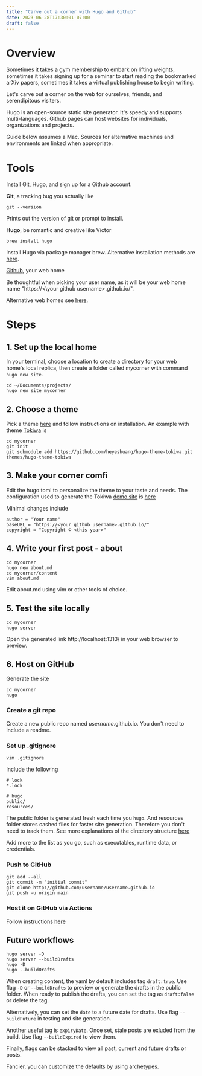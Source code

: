 ```yaml
---
title: "Carve out a corner with Hugo and Github"
date: 2023-06-28T17:30:01-07:00
draft: false
---
```

# Overview
Sometimes it takes a gym membership to embark on lifting weights, sometimes it takes signing up for a seminar to start reading the bookmarked arXiv papers, sometimes it takes a virtual publishing house to begin writing. 

Let's carve out a corner on the web for ourselves, friends, and serendipitous visiters. 

Hugo is an open-source static site generator. It's speedy and supports multi-languages. Github pages can host websites for individuals, organizations and projects. 

Guide below assumes a Mac. Sources for alternative machines and environments are linked when appropriate. 

# Tools

Install Git, Hugo, and sign up for a Github account.

**Git**, a tracking bug you actually like

    git --version 
Prints out the version of git or prompt to install.

**Hugo**, be romantic and creative like Victor

    brew install hugo

Install Hugo via package manager brew. Alternative installation methods are [here](https://gohugo.io/installation/macos/).

[Github](https://github.com/join), your web home

Be thoughtful when picking your user name, as it will be your web home name "https://<\your github username>.github.io/".

Alternative web homes see [here](https://gohugo.io/hosting-and-deployment/). 
# Steps
## 1. Set up the local home

In your terminal, choose a location to create a directory for your web home's local replica, then create a folder called mycorner with command `hugo new site`.  

    cd ~/Documents/projects/
    hugo new site mycorner

## 2. Choose a theme

Pick a theme [here](https://themes.gohugo.io/) and follow instructions on installation. An example with theme [Tokiwa](https://themes.gohugo.io/themes/hugo-theme-tokiwa/) is

    cd mycorner
    git init
    git submodule add https://github.com/heyeshuang/hugo-theme-tokiwa.git themes/hugo-theme-tokiwa 

## 3. Make your corner comfi
Edit the hugo.toml to personalize the theme to your taste and needs. The configuration used to generate the Tokiwa [demo site](https://heysh.xyz/hugo-theme-tokiwa/) is [here](https://github.com/heyeshuang/hugo-theme-tokiwa/blob/master/exampleSite/config.toml)

Minimal changes include

    author = "Your name"
    baseURL = "https://<your github username>.github.io/"
    copyright = "Copyright © <this year>"

## 4. Write your first post - about

    cd mycorner
    hugo new about.md
    cd mycorner/content
    vim about.md

Edit about.md using vim or other tools of choice. 

## 5. Test the site locally 

    cd mycorner
    hugo server
Open the generated link http://localhost:1313/ in your web browser to preview. 

## 6. Host on GitHub 

Generate the site

    cd mycorner
    hugo

### Create a git repo
Create a new public repo named *username*.github.io. You don't need to include a readme.

### Set up .gitignore
    vim .gitignore
Include the following

    # lock
    *.lock

    # hugo
    public/
    resources/

The public folder is generated fresh each time you `hugo`. And resources folder stores cashed files for faster site generation. Therefore you don't need to track them. See more explanations of the directory structure [here](https://gohugo.io/getting-started/directory-structure/)

Add more to the list as you go, such as executables, runtime data, or credentials. 
### Push to GitHub

    git add --all
    git commit -m "initial commit"
    git clone http://github.com/username/username.github.io
    git push -u origin main

### Host it on GitHub via Actions

Follow instructions [here](https://gohugo.io/hosting-and-deployment/hosting-on-github/)

## Future workflows
    hugo server -D
    hugo server --buildDrafts
    hugo -D
    hugo --buildDrafts
When creating content, the yaml by default includes tag `draft:true`.  Use flag `-D` or `--buildDrafts` to preview or generate the drafts in the public folder. When ready to publish the drafts, you can set the tag as `draft:false` or delete the tag. 

Alternatively, you can set the `date` to a future date for drafts. Use flag `--buildFuture` in testing and site generation.  

Another useful tag is `expiryDate`. Once set, stale posts are exluded from the build. Use flag `--buildExpired` to view them. 

Finally, flags can be stacked to view all past, current and future drafts or posts. 

Fancier, you can customize the defaults by using archetypes. 